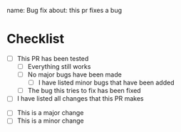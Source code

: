 name: Bug fix
about: this pr fixes a bug


# Checklist
<!-- Replace space between brackets with x to tick a box -->
- [ ] This PR has been tested
	- [ ] Everything still works
	- [ ] No major bugs have been made
		- [ ] I have listed minor bugs that have been added
	- [ ] The bug this tries to fix has been fixed
- [ ] I have listed all changes that this PR makes

<!-- Only tick one -->
- [ ] This is a major change
- [ ] This is a minor change
